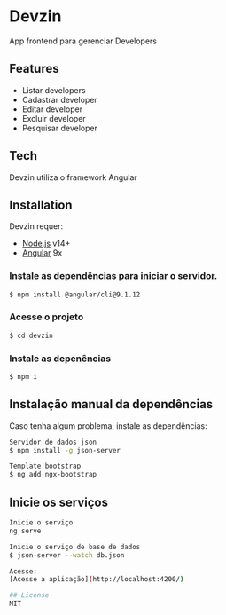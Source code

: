 # Devzin
App frontend para gerenciar Developers

## Features
- Listar developers
- Cadastrar developer
- Editar developer
- Excluir developer
- Pesquisar developer

## Tech
Devzin utiliza o framework Angular

## Installation

Devzin requer:
- [Node.js](https://nodejs.org/) v14+
- [Angular](https://angular.io/cli) 9x

### Instale as dependências para iniciar o servidor.

```sh
$ npm install @angular/cli@9.1.12
```

### Acesse o projeto
```sh
$ cd devzin
````
### Instale as depenências
```sh
$ npm i
```

## Instalação manual da dependências
Caso tenha algum problema, instale as dependências:

```sh
Servidor de dados json
$ npm install -g json-server
```
```sh
Template bootstrap
$ ng add ngx-bootstrap
```

## Inicie os serviços
```sh
Inicie o serviço
ng serve
```
```sh
Inicie o serviço de base de dados
$ json-server --watch db.json

Acesse:
[Acesse a aplicação](http://localhost:4200/)

## License
MIT